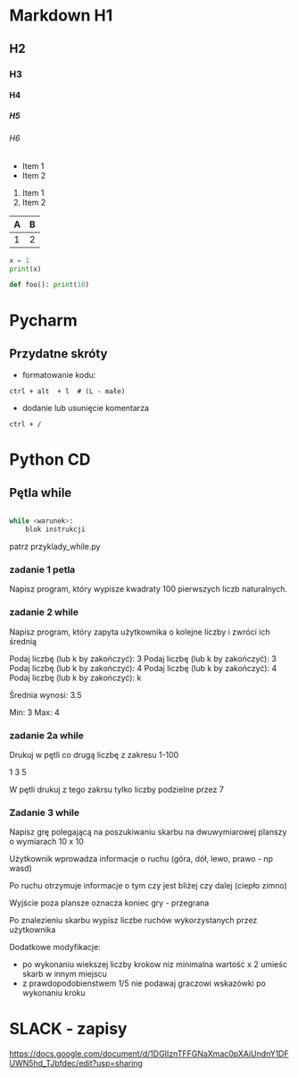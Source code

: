 # Markdown  H1
## H2
### H3
#### H4
##### H5
###### H6

* Item 1
* Item 2


1. Item 1
2. Item 2

| A | B |
|---|---|
 | 1 | 2 |


```python
x = 1
print(x)

def foo(): print(10)

```

# Pycharm

## Przydatne skróty

* formatowanie kodu:

```commandline
ctrl + alt  + l  # (L - małe)
```

* dodanie lub usunięcie komentarza

```commandline
ctrl + /
```

# Python CD

## Pętla while

```python

while <warunek>:
    blok instrukcji


```
patrz przyklady_while.py


### zadanie 1 petla

Napisz program, który wypisze kwadraty 100 pierwszych liczb naturalnych.

### zadanie 2 while

Napisz program, który zapyta użytkownika o kolejne liczby i zwróci ich średnią

Podaj liczbę (lub k by zakończyć): 3
Podaj liczbę (lub k by zakończyć): 3
Podaj liczbę (lub k by zakończyć): 4
Podaj liczbę (lub k by zakończyć): 4
Podaj liczbę (lub k by zakończyć): k

Średnia wynosi: 3.5

Min: 3
Max: 4

### zadanie 2a while

Drukuj w pętli co drugą liczbę z zakresu 1-100

1
3
5

W pętli drukuj z tego zakrsu tylko liczby podzielne przez 7

### Zadanie 3 while

Napisz grę polegającą na poszukiwaniu skarbu na dwuwymiarowej planszy o wymiarach 10 x 10

Użytkownik wprowadza informacje o ruchu (góra, dół, lewo, prawo - np wasd)

Po ruchu otrzymuje informacje o tym czy jest bliżej czy dalej (ciepło zimno)

Wyjście poza plansze oznacza koniec gry - przegrana

Po znalezieniu skarbu wypisz liczbe ruchów wykorzystanych przez użytkownika

Dodatkowe modyfikacje:

- po wykonaniu wiekszej liczby krokow niz minimalna wartość x 2 umieśc skarb w innym miejscu
- z prawdopodobienstwem 1/5 nie podawaj graczowi wskazówki po wykonaniu kroku


# SLACK -  zapisy

https://docs.google.com/document/d/1DGIIznTFFGNaXmac0pXAiUndnY1DFUWN5hd_TJbfdec/edit?usp=sharing